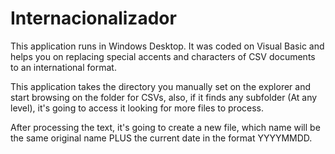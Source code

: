 # Internacionalizador

This application runs in Windows Desktop. It was coded on Visual Basic and helps you on replacing special accents and characters of CSV documents to an international format.

This application takes the directory you manually set on the explorer and start browsing on the folder for CSVs, also, if it finds any subfolder (At any level), it's going to access it looking for more files to process.

After processing the text, it's going to create a new file, which name will be the same original name PLUS the current date in the format YYYYMMDD.
